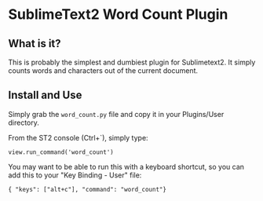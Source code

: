 # SublimeText2 Word Count Plugin

## What is it?

This is probably the simplest and dumbiest plugin for Sublimetext2. It simply
counts words and characters out of the current document.

## Install and Use

Simply grab the `word_count.py` file and copy it in your Plugins/User directory.

From the ST2 console (Ctrl+`), simply type:

    view.run_command('word_count')

You may want to be able to run this with a keyboard shortcut, so you can add
this to your "Key Binding - User" file:

    { "keys": ["alt+c"], "command": "word_count"}
